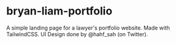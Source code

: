 # bryan-liam-portfolio
A simple landing page for a lawyer's portfolio website. Made with TailwindCSS. UI Design done by @hahf_sah (on Twitter).
